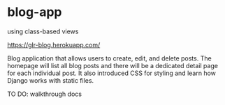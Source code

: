 # blog-app
using class-based views

https://glr-blog.herokuapp.com/

Blog application that allows users to create, edit, and delete
posts. The homepage will list all blog posts and there will be a dedicated detail page
for each individual post. It also introduced CSS for styling and learn how Django
works with static files.


TO DO: walkthrough docs
